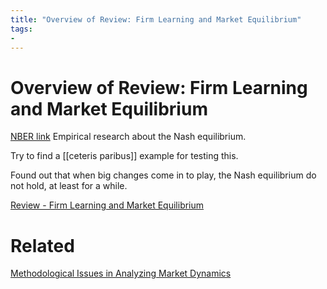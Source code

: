 ```yaml
---
title: "Overview of Review: Firm Learning and Market Equilibrium"
tags:
- 
---
```

# Overview of Review: Firm Learning and Market Equilibrium 
[NBER link](https://www.nber.org/reporter/2018number2/firm-learning-and-market-equilibrium)
Empirical research about the Nash equilibrium.

Try to find a [[ceteris paribus]] example for testing this. 

Found out that when big changes come in to play, the Nash equilibrium do not hold, at least for a while.

[Review - Firm Learning and Market Equilibrium](Review%20-%20Firm%20Learning%20and%20Market%20Equilibrium.md)

# Related
[Methodological Issues in Analyzing Market Dynamics](https://www.nber.org/papers/w21999)